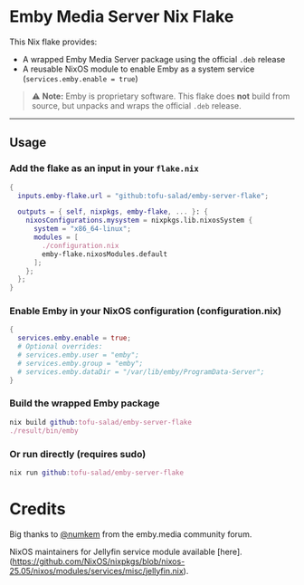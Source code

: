 # Emby Media Server Nix Flake

This Nix flake provides:

- A wrapped Emby Media Server package using the official `.deb` release
- A reusable NixOS module to enable Emby as a system service (`services.emby.enable = true`)

> ⚠️ **Note:** Emby is proprietary software. This flake does **not** build from source, but unpacks and wraps the official `.deb` release.

---

## Usage

### Add the flake as an input in your `flake.nix`

```nix
{
  inputs.emby-flake.url = "github:tofu-salad/emby-server-flake";

  outputs = { self, nixpkgs, emby-flake, ... }: {
    nixosConfigurations.mysystem = nixpkgs.lib.nixosSystem {
      system = "x86_64-linux";
      modules = [
        ./configuration.nix
        emby-flake.nixosModules.default
      ];
    };
  };
}
```
### Enable Emby in your NixOS configuration (configuration.nix)
```nix
{
  services.emby.enable = true;
  # Optional overrides:
  # services.emby.user = "emby";
  # services.emby.group = "emby";
  # services.emby.dataDir = "/var/lib/emby/ProgramData-Server";
}
```
### Build the wrapped Emby package
```nix
nix build github:tofu-salad/emby-server-flake
./result/bin/emby
```
### Or run directly (requires sudo)
```nix
nix run github:tofu-salad/emby-server-flake
```
# Credits
Big thanks to [@numkem](https://emby.media/community/index.php?/topic/109786-live-tv-broken-on-47x/#comment-116375) from the emby.media community forum.

NixOS maintainers for Jellyfin service module available [here].(https://github.com/NixOS/nixpkgs/blob/nixos-25.05/nixos/modules/services/misc/jellyfin.nix).

